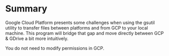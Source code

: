 # Summary
Google Cloud Platform presents some challenges when using the gsutil utility to transfer files between platforms and from GCP to your local machine. This program will bridge that gap and move directly between GCP & GDrive a bit more intuitively.

You do not need to modify permissions in GCP.
